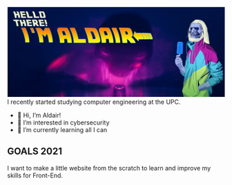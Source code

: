 <img src="/images/header1.png"/>
I recently started studying computer engineering at the UPC. 

- 👋 Hi, I’m Aldair!
- 👀 I’m interested in cybersecurity
- 🌱 I’m currently learning all I can

## GOALS 2021
I want to make a little website from the scratch to learn and improve my skills for Front-End.
<!----
 💞️ I’m looking to collaborate on 
- 📫 How to reach me ...
--->


